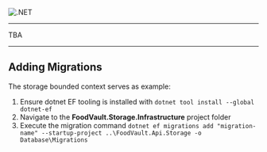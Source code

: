 ![.NET](https://github.com/chrishanzlik/FoodVault/workflows/.NET/badge.svg)

--------

TBA

--------

## Adding Migrations
The storage bounded context serves as example:
1. Ensure dotnet EF tooling is installed with
    ```dotnet tool install --global dotnet-ef```
2. Navigate to the **FoodVault.Storage.Infrastructure** project folder
3. Execute the migration command
    ```dotnet ef migrations add "migration-name" --startup-project ..\FoodVault.Api.Storage -o Database\Migrations```
